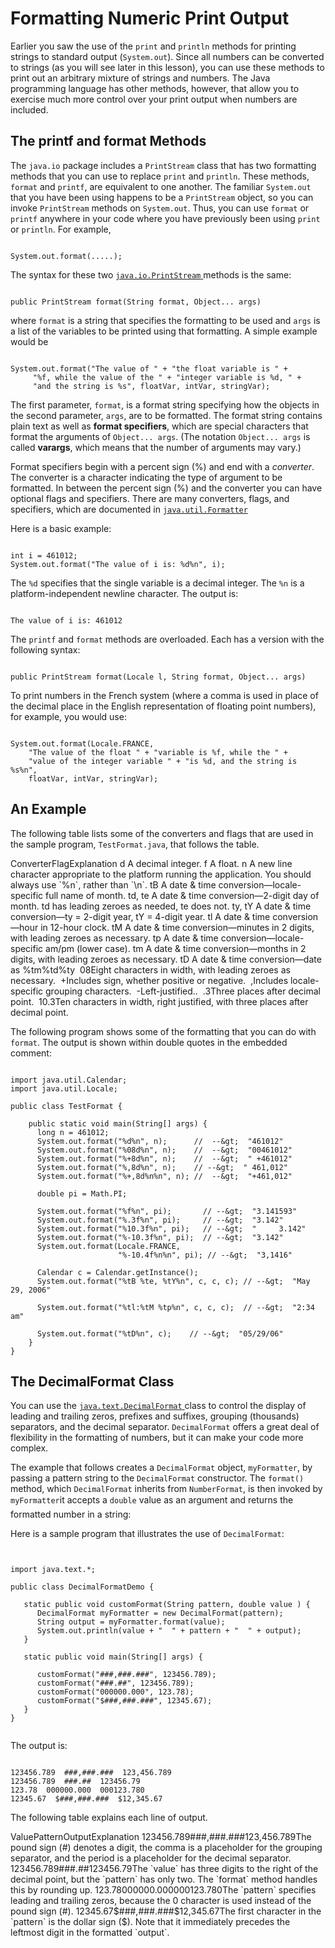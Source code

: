 
# Formatting Numeric Print Output

Earlier you saw the use of the `print` and `println` methods for printing strings to standard output (`System.out`). Since all numbers can be converted to strings (as you will see later in this 
lesson), 
you can use these methods to print out an arbitrary mixture of strings and numbers. The Java programming language has other methods, however, that allow you to exercise much more control over your print output when numbers are included.

## The printf and format Methods

The `java.io` package includes a `PrintStream` class that has two formatting methods that you can use to replace `print` and `println`. These methods, `format` and `printf`, are equivalent to one another. The familiar `System.out` that you have been using happens to be a `PrintStream` object, so you can invoke `PrintStream` methods on `System.out`. Thus, you can use `format` or `printf` anywhere in your code where you have previously been using `print` or `println`. For example,

```

System.out.format(.....);

```

The syntax for these two 
[`java.io.PrintStream` ](https://docs.oracle.com/javase/8/docs/api/java/io/PrintStream.html) methods is the same:

```

public PrintStream format(String format, Object... args)

```

where `format` is a string that specifies the formatting to be used and `args` is a list of the variables to be printed using that formatting. A simple example would be

```

System.out.format("The value of " + "the float variable is " +
     "%f, while the value of the " + "integer variable is %d, " +
     "and the string is %s", floatVar, intVar, stringVar); 

```

The first parameter, `format`, is a format string specifying how the objects in the second parameter, `args`, are to be formatted. The format string contains plain text as well as **format specifiers**, which are special characters that format the arguments of `Object... args`. (The notation `Object... args` is called **varargs**, which means that the number of arguments may vary.)

Format specifiers begin with a percent sign (%) and end with a *converter*. The converter is a character indicating the type of argument to be formatted. In between the percent sign (%) and the converter you can have optional flags and specifiers. There are many converters, flags, and specifiers, which are documented in 
[`java.util.Formatter` ](https://docs.oracle.com/javase/8/docs/api/java/util/Formatter.html)

Here is a basic example:

```

int i = 461012;
System.out.format("The value of i is: %d%n", i);

```

The `%d` specifies that the single variable is a decimal integer. The `%n` is a platform-independent newline character. The output is:

```

The value of i is: 461012

```

The `printf` and `format` methods are overloaded. Each has a version with the following syntax:

```

public PrintStream format(Locale l, String format, Object... args)

```

To print numbers in the French system (where a comma is used in place of the decimal place in the English representation of floating point numbers), for example, you would use:

```

System.out.format(Locale.FRANCE,
    "The value of the float " + "variable is %f, while the " +
    "value of the integer variable " + "is %d, and the string is %s%n", 
    floatVar, intVar, stringVar); 

```

## An Example

The following table lists some of the converters and flags that are used in the sample program, `TestFormat.java`, that follows the table.
<th id="h1" width="10%">Converter</th><th id="h2" width="10%">Flag</th><th id="h3" width="50%">Explanation</th>
<td headers="h1">d</td><td headers="h2">&#160;</td><td headers="h3">A decimal integer.</td>
<td headers="h1">f</td><td headers="h2">&#160;</td><td headers="h3">A float.</td>
<td headers="h1">n</td><td headers="h2">&#160;</td><td headers="h3">A new line character appropriate to the platform running the application. You should always use `%n`, rather than `\n`.</td>
<td headers="h1">tB</td><td headers="h2">&#160;</td><td headers="h3">A date &amp; time conversion&#151;locale-specific full name of month.</td>
<td headers="h1">td, te</td><td headers="h2">&#160;</td><td headers="h3">A date &amp; time conversion&#151;2-digit day of month. td has leading zeroes as needed, te does not.</td>
<td headers="h1">ty, tY</td><td headers="h2">&#160;</td><td headers="h3">A date &amp; time conversion&#151;ty = 2-digit year, tY = 4-digit year.</td>
<td headers="h1">tl</td><td headers="h2">&#160;</td><td headers="h3">A date &amp; time conversion&#151;hour in 12-hour clock.</td>
<td headers="h1">tM</td><td headers="h2">&#160;</td><td headers="h3">A date &amp; time conversion&#151;minutes in 2 digits, with leading zeroes as necessary.</td>
<td headers="h1">tp</td><td headers="h2">&#160;</td><td headers="h3">A date &amp; time conversion&#151;locale-specific am/pm (lower case).</td>
<td headers="h1">tm</td><td headers="h2">&#160;</td><td headers="h3">A date &amp; time conversion&#151;months in 2 digits, with leading zeroes as necessary.</td>
<td headers="h1">tD</td><td headers="h2">&#160;</td><td headers="h3">A date &amp; time conversion&#151;date as %tm%td%ty</td>
<td headers="h1">&#160;</td><td headers="h2">08</td><td headers="h3">Eight characters in width, with leading zeroes as necessary.</td>
<td headers="h1">&#160;</td><td headers="h2">+</td><td headers="h3">Includes sign, whether positive or negative.</td>
<td headers="h1">&#160;</td><td headers="h2">,</td><td headers="h3">Includes locale-specific grouping characters.</td>
<td headers="h1">&#160;</td><td headers="h2">-</td><td headers="h3">Left-justified..</td>
<td headers="h1">&#160;</td><td headers="h2">.3</td><td headers="h3">Three places after decimal point.</td>
<td headers="h1">&#160;</td><td headers="h2">10.3</td><td headers="h3">Ten characters in width, right justified, with three places after decimal point.</td>

The following program shows some of the formatting that you can do with `format`. The output is shown within double quotes in the embedded comment:

```

import java.util.Calendar;
import java.util.Locale;

public class TestFormat {
    
    public static void main(String[] args) {
      long n = 461012;
      System.out.format("%d%n", n);      //  --&gt;  "461012"
      System.out.format("%08d%n", n);    //  --&gt;  "00461012"
      System.out.format("%+8d%n", n);    //  --&gt;  " +461012"
      System.out.format("%,8d%n", n);    // --&gt;  " 461,012"
      System.out.format("%+,8d%n%n", n); //  --&gt;  "+461,012"
      
      double pi = Math.PI;

      System.out.format("%f%n", pi);       // --&gt;  "3.141593"
      System.out.format("%.3f%n", pi);     // --&gt;  "3.142"
      System.out.format("%10.3f%n", pi);   // --&gt;  "     3.142"
      System.out.format("%-10.3f%n", pi);  // --&gt;  "3.142"
      System.out.format(Locale.FRANCE,
                        "%-10.4f%n%n", pi); // --&gt;  "3,1416"

      Calendar c = Calendar.getInstance();
      System.out.format("%tB %te, %tY%n", c, c, c); // --&gt;  "May 29, 2006"

      System.out.format("%tl:%tM %tp%n", c, c, c);  // --&gt;  "2:34 am"

      System.out.format("%tD%n", c);    // --&gt;  "05/29/06"
    }
}

```

## The DecimalFormat Class

You can use the 
[`java.text.DecimalFormat` ](https://docs.oracle.com/javase/8/docs/api/java/text/DecimalFormat.html) class to control the display of leading and trailing zeros, prefixes and suffixes, grouping (thousands) separators, and the decimal separator. `DecimalFormat` offers a great deal of flexibility in the formatting of numbers, but it can make your code more complex.

The example that follows creates a `DecimalFormat` object, `myFormatter`, by passing a pattern string to the `DecimalFormat` constructor. The `format()` method, which `DecimalFormat` inherits from `NumberFormat`, is then invoked by `myFormatter`&#151;it accepts a `double` value as an argument and returns the formatted number in a string:

Here is a sample program that illustrates the use of `DecimalFormat`:

```


import java.text.*;

public class DecimalFormatDemo {

   static public void customFormat(String pattern, double value ) {
      DecimalFormat myFormatter = new DecimalFormat(pattern);
      String output = myFormatter.format(value);
      System.out.println(value + "  " + pattern + "  " + output);
   }

   static public void main(String[] args) {

      customFormat("###,###.###", 123456.789);
      customFormat("###.##", 123456.789);
      customFormat("000000.000", 123.78);
      customFormat("$###,###.###", 12345.67);  
   }
}


```

The output is:

```

123456.789  ###,###.###  123,456.789
123456.789  ###.##  123456.79
123.78  000000.000  000123.780
12345.67  $###,###.###  $12,345.67

```

The following table explains each line of output.
<th id="h101">Value</th><th id="h102">Pattern</th><th id="h103">Output</th><th id="h104">Explanation</th>
<td headers="h101">123456.789</td><td headers="h102">###,###.###</td><td headers="h103">123,456.789</td><td headers="h104">The pound sign (#) denotes a digit, the comma is a placeholder for the grouping separator, and the period is a placeholder for the decimal separator.</td>
<td headers="h101">123456.789</td><td headers="h102">###.##</td><td headers="h103">123456.79</td><td headers="h104">The `value` has three digits to the right of the decimal point, but the `pattern` has only two. The `format` method handles this by rounding up.</td>
<td headers="h101">123.78</td><td headers="h102">000000.000</td><td headers="h103">000123.780</td><td headers="h104">The `pattern` specifies leading and trailing zeros, because the 0 character is used instead of the pound sign (#).</td>
<td headers="h101">12345.67</td><td headers="h102">$###,###.###</td><td headers="h103">$12,345.67</td><td headers="h104">The first character in the `pattern` is the dollar sign ($). Note that it immediately precedes the leftmost digit in the formatted `output`.</td>
